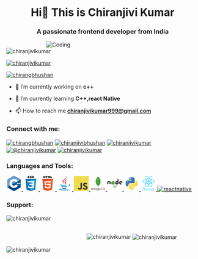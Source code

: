 <h1 align="center">Hi👋 This is Chiranjivi Kumar</h1>
<h3 align="center">A passionate frontend developer from India</h3>
<img align="right"alt="Coding"width="400"src="https://cdn.dribbble.com/users/1162077/screenshots/3848914/programmer.gif">

<p align="left"> <img src="https://komarev.com/ghpvc/?username=chiranjivikumar&label=Profile%20views&color=0e75b6&style=flat" alt="chiranjivikumar" /> </p>

<p align="left"> <a href="https://github.com/ryo-ma/github-profile-trophy"><img src="https://github-profile-trophy.vercel.app/?username=chiranjivikumar" alt="chiranjivikumar" /></a> </p>

<p align="left"> <a href="https://twitter.com/chirangbhushan" target="blank"><img src="https://img.shields.io/twitter/follow/chirangbhushan?logo=twitter&style=for-the-badge" alt="chirangbhushan" /></a> </p>

- 🔭 I’m currently working on **c++**

- 🌱 I’m currently learning **C++,react Native**

- 📫 How to reach me **chiranjivikumar999@gmail.com**

<h3 align="left">Connect with me:</h3>
<p align="left">
<a href="https://twitter.com/chirangbhushan" target="blank"><img align="center" src="https://raw.githubusercontent.com/rahuldkjain/github-profile-readme-generator/master/src/images/icons/Social/twitter.svg" alt="chirangbhushan" height="30" width="40" /></a>
<a href="https://instagram.com/chiranjivibhushan" target="blank"><img align="center" src="https://raw.githubusercontent.com/rahuldkjain/github-profile-readme-generator/master/src/images/icons/Social/instagram.svg" alt="chiranjivibhushan" height="30" width="40" /></a>
<a href="https://www.leetcode.com/chiranjivikumar" target="blank"><img align="center" src="https://raw.githubusercontent.com/rahuldkjain/github-profile-readme-generator/master/src/images/icons/Social/leet-code.svg" alt="chiranjivikumar" height="30" width="40" /></a>
<a href="https://www.hackerearth.com/@chiranjivikumar" target="blank"><img align="center" src="https://raw.githubusercontent.com/rahuldkjain/github-profile-readme-generator/master/src/images/icons/Social/hackerearth.svg" alt="@chiranjivikumar" height="30" width="40" /></a>
<a href="https://auth.geeksforgeeks.org/user/chiranjivikumar" target="blank"><img align="center" src="https://raw.githubusercontent.com/rahuldkjain/github-profile-readme-generator/master/src/images/icons/Social/geeks-for-geeks.svg" alt="chiranjivikumar" height="30" width="40" /></a>
</p>

<h3 align="left">Languages and Tools:</h3>
<p align="left"> <a href="https://www.w3schools.com/cpp/" target="_blank" rel="noreferrer"> <img src="https://raw.githubusercontent.com/devicons/devicon/master/icons/cplusplus/cplusplus-original.svg" alt="cplusplus" width="40" height="40"/> </a> <a href="https://www.w3schools.com/css/" target="_blank" rel="noreferrer"> <img src="https://raw.githubusercontent.com/devicons/devicon/master/icons/css3/css3-original-wordmark.svg" alt="css3" width="40" height="40"/> </a> <a href="https://www.w3.org/html/" target="_blank" rel="noreferrer"> <img src="https://raw.githubusercontent.com/devicons/devicon/master/icons/html5/html5-original-wordmark.svg" alt="html5" width="40" height="40"/> </a> <a href="https://www.java.com" target="_blank" rel="noreferrer"> <img src="https://raw.githubusercontent.com/devicons/devicon/master/icons/java/java-original.svg" alt="java" width="40" height="40"/> </a> <a href="https://developer.mozilla.org/en-US/docs/Web/JavaScript" target="_blank" rel="noreferrer"> <img src="https://raw.githubusercontent.com/devicons/devicon/master/icons/javascript/javascript-original.svg" alt="javascript" width="40" height="40"/> </a> <a href="https://www.mongodb.com/" target="_blank" rel="noreferrer"> <img src="https://raw.githubusercontent.com/devicons/devicon/master/icons/mongodb/mongodb-original-wordmark.svg" alt="mongodb" width="40" height="40"/> </a> <a href="https://nodejs.org" target="_blank" rel="noreferrer"> <img src="https://raw.githubusercontent.com/devicons/devicon/master/icons/nodejs/nodejs-original-wordmark.svg" alt="nodejs" width="40" height="40"/> </a> <a href="https://www.python.org" target="_blank" rel="noreferrer"> <img src="https://raw.githubusercontent.com/devicons/devicon/master/icons/python/python-original.svg" alt="python" width="40" height="40"/> </a> <a href="https://reactjs.org/" target="_blank" rel="noreferrer"> <img src="https://raw.githubusercontent.com/devicons/devicon/master/icons/react/react-original-wordmark.svg" alt="react" width="40" height="40"/> </a> <a href="https://reactnative.dev/" target="_blank" rel="noreferrer"> <img src="https://reactnative.dev/img/header_logo.svg" alt="reactnative" width="40" height="40"/> </a> </p>

<h3 align="left">Support:</h3>
<p><a href="https://www.buymeacoffee.com/chiranjivikumar"> <img align="left" src="https://cdn.buymeacoffee.com/buttons/v2/default-yellow.png" height="50" width="210" alt="chiranjivikumar" /></a></p><br><br>

<p><img align="left" src="https://github-readme-stats.vercel.app/api/top-langs?username=chiranjivikumar&show_icons=true&locale=en&layout=compact" alt="chiranjivikumar" /></p>

<p>&nbsp;<img align="center" src="https://github-readme-stats.vercel.app/api?username=chiranjivikumar&show_icons=true&locale=en" alt="chiranjivikumar" /></p>

<p><img align="center" src="https://github-readme-streak-stats.herokuapp.com/?user=chiranjivikumar&" alt="chiranjivikumar" /></p>
